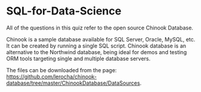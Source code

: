 # SQL-for-Data-Science
All of the questions in this quiz refer to the open source Chinook Database. 

Chinook is a sample database available for SQL Server, Oracle, MySQL, etc. It can be created by running a single SQL script. Chinook database is an alternative to the Northwind database, being ideal for demos and testing ORM tools targeting single and multiple database servers.

The files can be downloaded  from the  page: https://github.com/lerocha/chinook-database/tree/master/ChinookDatabase/DataSources.
